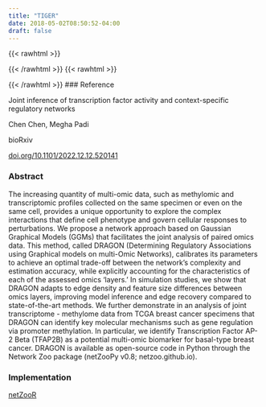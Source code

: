 ```yaml
---
title: "TIGER"
date: 2018-05-02T08:50:52-04:00
draft: false
---
```


{{< rawhtml >}}
<script type='text/javascript' src='https://d1bxh8uas1mnw7.cloudfront.net/assets/embed.js'></script>
{{< /rawhtml >}}
{{< rawhtml >}}
<div data-badge-popover="right" data-badge-type="donut" data-doi="10.1101/2022.12.12.520141" data-hide-no-mentions="true" class="altmetric-embed"></div>
{{< /rawhtml >}}
### Reference

Joint inference of transcription factor activity and context-specific regulatory networks

Chen Chen, Megha Padi

bioRxiv

[doi.org/10.1101/2022.12.12.520141](https://www.biorxiv.org/content/10.1101/2022.12.12.520141v1)

### Abstract


The increasing quantity of multi-omic data, such as methylomic and transcriptomic profiles collected on the same specimen or even on the same cell, provides a unique opportunity to explore the complex interactions that define cell phenotype and govern cellular responses to perturbations. We propose a network approach based on Gaussian Graphical Models (GGMs) that facilitates the joint analysis of paired omics data. This method, called DRAGON (Determining Regulatory Associations using Graphical models on multi-Omic Networks), calibrates its parameters to achieve an optimal trade-off between the network’s complexity and estimation accuracy, while explicitly accounting for the characteristics of each of the assessed omics ‘layers.’ In simulation studies, we show that DRAGON adapts to edge density and feature size differences between omics layers, improving model inference and edge recovery compared to state-of-the-art methods. We further demonstrate in an analysis of joint transcriptome - methylome data from TCGA breast cancer specimens that DRAGON can identify key molecular mechanisms such as gene regulation via promoter methylation. In particular, we identify Transcription Factor AP-2 Beta (TFAP2B) as a potential multi-omic biomarker for basal-type breast cancer. DRAGON is available as open-source code in Python through the Network Zoo package (netZooPy v0.8; netzoo.github.io).

### Implementation

[netZooR](https://github.com/netZoo/netZooR)




